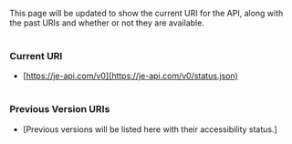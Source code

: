 This page will be updated to show the current URI for the API, along with the past URIs and whether or not they are available.
<br><br/>
### Current URI
* [https://je-api.com/v0](https://je-api.com/v0/status.json)
<br><br/>
### Previous Version URIs
* [Previous versions will be listed here with their accessibility status.]